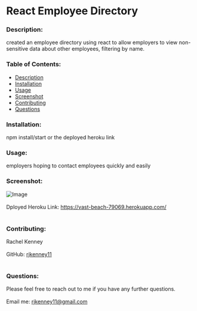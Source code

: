 # React Employee Directory
  
### Description: 
created an employee directory using react to allow employers to view non-sensitive data about other employees, filtering by name.

### Table of Contents:
  - [Description](#description)
  - [Installation](#installation)
  - [Usage](#usage)
  - [Screenshot](#screenshot)
  - [Contributing](#contributing)
  - [Questions](#questions)

### Installation:
npm install/start or the deployed heroku link

### Usage:
employers hoping to contact employees quickly and easily

### Screenshot:
![Image](https://user-images.githubusercontent.com/74163812/117163921-1c815300-ad92-11eb-9139-8716005a15e4.png)
<br />
<br />
Dployed Heroku Link: https://vast-beach-79069.herokuapp.com/ <br /><br />

### Contributing:
Rachel Kenney<br />
<br />
GitHub: [rjkenney11](http://github.com/rjkenney11)<br /><br />

### Questions:
Please feel free to reach out to me if you have any further questions.<br />
<br />
Email me: rjkenney11@gmail.com<br />
<br />

